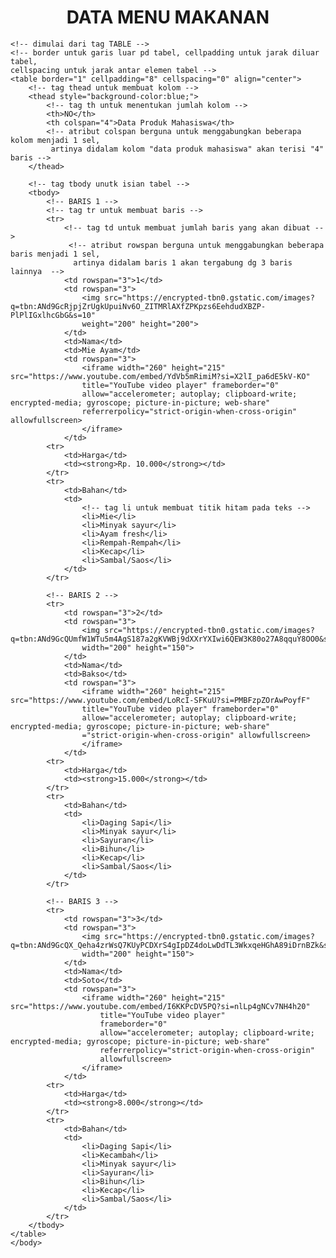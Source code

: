 <!-- PERTEMUAN 3 | MEMBUAT TABEL -->
<!DOCTYPE html>
<html>
    <body>
        <!-- atribut text-align: center agar teks di tengah -->
        <h1 style="text-align: center;">DATA MENU MAKANAN</h1>

    <!-- dimulai dari tag TABLE -->
    <!-- border untuk garis luar pd tabel, cellpadding untuk jarak diluar tabel,
    cellspacing untuk jarak antar elemen tabel -->
    <table border="1" cellpadding="8" cellspacing="0" align="center">
        <!-- tag thead untuk membuat kolom -->
        <thead style="background-color:blue;">
            <!-- tag th untuk menentukan jumlah kolom -->
            <th>NO</th>
            <th colspan="4">Data Produk Mahasiswa</th>
            <!-- atribut colspan berguna untuk menggabungkan beberapa kolom menjadi 1 sel,
             artinya didalam kolom "data produk mahasiswa" akan terisi "4" baris -->
        </thead>

        <!-- tag tbody unutk isian tabel -->
        <tbody>
            <!-- BARIS 1 -->
            <!-- tag tr untuk membuat baris -->
            <tr>
                <!-- tag td untuk membuat jumlah baris yang akan dibuat -->
                 <!-- atribut rowspan berguna untuk menggabungkan beberapa baris menjadi 1 sel,
                  artinya didalam baris 1 akan tergabung dg 3 baris lainnya  -->
                <td rowspan="3">1</td>
                <td rowspan="3">
                    <img src="https://encrypted-tbn0.gstatic.com/images?q=tbn:ANd9GcRjpjZrUgkUpuiNv6O_ZITMRlAXfZPKpzs6EehdudXBZP-PlPlIGxlhcGbG&s=10" 
                    weight="200" height="200">
                </td>
                <td>Nama</td>
                <td>Mie Ayam</td>
                <td rowspan="3">
                    <iframe width="260" height="215" src="https://www.youtube.com/embed/YdVb5mRimiM?si=X2lI_pa6dE5kV-KO" 
                    title="YouTube video player" frameborder="0" 
                    allow="accelerometer; autoplay; clipboard-write; encrypted-media; gyroscope; picture-in-picture; web-share" 
                    referrerpolicy="strict-origin-when-cross-origin" allowfullscreen>
                    </iframe>
                </td>
            <tr>
                <td>Harga</td>
                <td><strong>Rp. 10.000</strong></td>
            </tr>
            <tr>
                <td>Bahan</td>
                <td>
                    <!-- tag li untuk membuat titik hitam pada teks -->
                    <li>Mie</li>
                    <li>Minyak sayur</li>
                    <li>Ayam fresh</li>
                    <li>Rempah-Rempah</li>
                    <li>Kecap</li>
                    <li>Sambal/Saos</li>                
                </td>
            </tr>

            <!-- BARIS 2 -->
            <tr>
                <td rowspan="3">2</td>
                <td rowspan="3">
                    <img src="https://encrypted-tbn0.gstatic.com/images?q=tbn:ANd9GcQUmfW1WTu5m4AgS187a2gKVWBj9dXXrYXIwi6QEW3K80o27A8qquY8OO0&s=10" 
                    width="200" height="150">
                </td>
                <td>Nama</td>
                <td>Bakso</td>
                <td rowspan="3">
                    <iframe width="260" height="215" src="https://www.youtube.com/embed/LoRcI-SFKuU?si=PMBFzpZOrAwPoyfF" 
                    title="YouTube video player" frameborder="0" 
                    allow="accelerometer; autoplay; clipboard-write; encrypted-media; gyroscope; picture-in-picture; web-share" 
                    ="strict-origin-when-cross-origin" allowfullscreen>
                    </iframe>
                </td>
            <tr>
                <td>Harga</td>
                <td><strong>15.000</strong></td>
            </tr>
            <tr>
                <td>Bahan</td>
                <td>
                    <li>Daging Sapi</li>
                    <li>Minyak sayur</li>
                    <li>Sayuran</li>
                    <li>Bihun</li>
                    <li>Kecap</li>
                    <li>Sambal/Saos</li>                
                </td>
            </tr>        

            <!-- BARIS 3 -->
            <tr>
                <td rowspan="3">3</td>
                <td rowspan="3">
                    <img src="https://encrypted-tbn0.gstatic.com/images?q=tbn:ANd9GcQX_Qeha4zrWsQ7KUyPCDXrS4gIpDZ4doLwDdTL3WkxqeHGhA89iDrnBZk&s=10"
                    width="200" height="150">
                </td>
                <td>Nama</td>
                <td>Soto</td>
                <td rowspan="3">
                    <iframe width="260" height="215" src="https://www.youtube.com/embed/I6KKPcDV5PQ?si=nlLp4gNCv7NH4h20" 
                        title="YouTube video player" 
                        frameborder="0" 
                        allow="accelerometer; autoplay; clipboard-write; encrypted-media; gyroscope; picture-in-picture; web-share" 
                        referrerpolicy="strict-origin-when-cross-origin" 
                        allowfullscreen>
                    </iframe>
                </td>
            <tr>
                <td>Harga</td>
                <td><strong>8.000</strong></td>
            </tr>
            <tr>
                <td>Bahan</td>
                <td>
                    <li>Daging Sapi</li>
                    <li>Kecambah</li>
                    <li>Minyak sayur</li>
                    <li>Sayuran</li>
                    <li>Bihun</li>
                    <li>Kecap</li>
                    <li>Sambal/Saos</li>                
                </td>
            </tr>        
        </tbody>
    </table>
    </body> 
</html>
